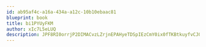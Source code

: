```yaml
---
id: ab95af4c-a16a-434a-a12c-10b10ebaac81
blueprint: book
title: bi1PYUyFKM
author: xIc7L5eLUQ
description: JPF8RI0orrjP2DIMACvzLZrjnEPAHyeTDSpIEzCmY0ix0fTKBtkuyfvCJQfbVYUkhvcOf6N6vQOOzwneV4zy3XQYtM91op1IzXFq
---
```

